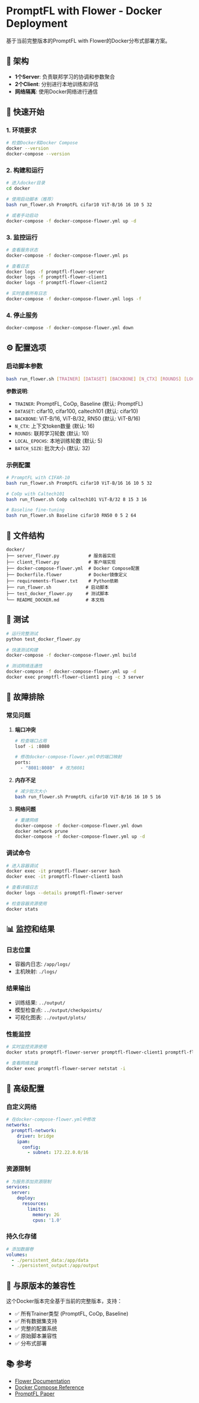 # PromptFL with Flower - Docker Deployment

基于当前完整版本的PromptFL with Flower的Docker分布式部署方案。

## 🐳 架构

- **1个Server**: 负责联邦学习的协调和参数聚合
- **2个Client**: 分别进行本地训练和评估
- **网络隔离**: 使用Docker网络进行通信

## 🚀 快速开始

### 1. 环境要求

```bash
# 检查Docker和Docker Compose
docker --version
docker-compose --version
```

### 2. 构建和运行

```bash
# 进入docker目录
cd docker

# 使用启动脚本（推荐）
bash run_flower.sh PromptFL cifar10 ViT-B/16 16 10 5 32

# 或者手动启动
docker-compose -f docker-compose-flower.yml up -d
```

### 3. 监控运行

```bash
# 查看服务状态
docker-compose -f docker-compose-flower.yml ps

# 查看日志
docker logs -f promptfl-flower-server
docker logs -f promptfl-flower-client1
docker logs -f promptfl-flower-client2

# 实时查看所有日志
docker-compose -f docker-compose-flower.yml logs -f
```

### 4. 停止服务

```bash
docker-compose -f docker-compose-flower.yml down
```

## ⚙️ 配置选项

### 启动脚本参数

```bash
bash run_flower.sh [TRAINER] [DATASET] [BACKBONE] [N_CTX] [ROUNDS] [LOCAL_EPOCHS] [BATCH_SIZE]
```

**参数说明**:
- `TRAINER`: PromptFL, CoOp, Baseline (默认: PromptFL)
- `DATASET`: cifar10, cifar100, caltech101 (默认: cifar10)
- `BACKBONE`: ViT-B/16, ViT-B/32, RN50 (默认: ViT-B/16)
- `N_CTX`: 上下文token数量 (默认: 16)
- `ROUNDS`: 联邦学习轮数 (默认: 10)
- `LOCAL_EPOCHS`: 本地训练轮数 (默认: 5)
- `BATCH_SIZE`: 批次大小 (默认: 32)

### 示例配置

```bash
# PromptFL with CIFAR-10
bash run_flower.sh PromptFL cifar10 ViT-B/16 16 10 5 32

# CoOp with Caltech101
bash run_flower.sh CoOp caltech101 ViT-B/32 8 15 3 16

# Baseline fine-tuning
bash run_flower.sh Baseline cifar10 RN50 0 5 2 64
```

## 📁 文件结构

```
docker/
├── server_flower.py           # 服务器实现
├── client_flower.py           # 客户端实现
├── docker-compose-flower.yml  # Docker Compose配置
├── Dockerfile.flower          # Docker镜像定义
├── requirements-flower.txt    # Python依赖
├── run_flower.sh             # 启动脚本
├── test_docker_flower.py     # 测试脚本
└── README_DOCKER.md          # 本文档
```

## 🧪 测试

```bash
# 运行完整测试
python test_docker_flower.py

# 快速测试构建
docker-compose -f docker-compose-flower.yml build

# 测试网络连通性
docker-compose -f docker-compose-flower.yml up -d
docker exec promptfl-flower-client1 ping -c 3 server
```

## 🔧 故障排除

### 常见问题

1. **端口冲突**
   ```bash
   # 检查端口占用
   lsof -i :8080
   
   # 修改docker-compose-flower.yml中的端口映射
   ports:
     - "8081:8080"  # 改为8081
   ```

2. **内存不足**
   ```bash
   # 减少批次大小
   bash run_flower.sh PromptFL cifar10 ViT-B/16 16 10 5 16
   ```

3. **网络问题**
   ```bash
   # 重建网络
   docker-compose -f docker-compose-flower.yml down
   docker network prune
   docker-compose -f docker-compose-flower.yml up -d
   ```

### 调试命令

```bash
# 进入容器调试
docker exec -it promptfl-flower-server bash
docker exec -it promptfl-flower-client1 bash

# 查看详细日志
docker logs --details promptfl-flower-server

# 检查容器资源使用
docker stats
```

## 📊 监控和结果

### 日志位置
- 容器内日志: `/app/logs/`
- 主机映射: `./logs/`

### 结果输出
- 训练结果: `../output/`
- 模型检查点: `../output/checkpoints/`
- 可视化图表: `../output/plots/`

### 性能监控

```bash
# 实时监控资源使用
docker stats promptfl-flower-server promptfl-flower-client1 promptfl-flower-client2

# 查看网络流量
docker exec promptfl-flower-server netstat -i
```

## 🎯 高级配置

### 自定义网络

```yaml
# 在docker-compose-flower.yml中修改
networks:
  promptfl-network:
    driver: bridge
    ipam:
      config:
        - subnet: 172.22.0.0/16
```

### 资源限制

```yaml
# 为服务添加资源限制
services:
  server:
    deploy:
      resources:
        limits:
          memory: 2G
          cpus: '1.0'
```

### 持久化存储

```yaml
# 添加数据卷
volumes:
  - ./persistent_data:/app/data
  - ./persistent_output:/app/output
```

## 🌸 与原版本的兼容性

这个Docker版本完全基于当前的完整版本，支持：

- ✅ 所有Trainer类型 (PromptFL, CoOp, Baseline)
- ✅ 所有数据集支持
- ✅ 完整的配置系统
- ✅ 原始脚本兼容性
- ✅ 分布式部署

## 📚 参考

- [Flower Documentation](https://flower.dev/)
- [Docker Compose Reference](https://docs.docker.com/compose/)
- [PromptFL Paper](https://arxiv.org/abs/2208.11625)